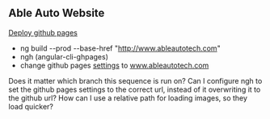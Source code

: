 ## Able Auto Website

[Deploy github pages](https://alligator.io/angular/deploying-angular-app-github-pages/)
* ng build --prod --base-href "http://www.ableautotech.com"
* ngh (angular-cli-ghpages)
* change github pages [settings](https://github.com/bethgrace5/AbleAutoWebsite/settings) to  www.ableautotech.com

Does it matter which branch this sequence is run on?
Can I configure ngh to set the github pages settings to the correct url, instead of it overwriting it to the github url?
How can I use a relative path for loading images, so they load quicker?
